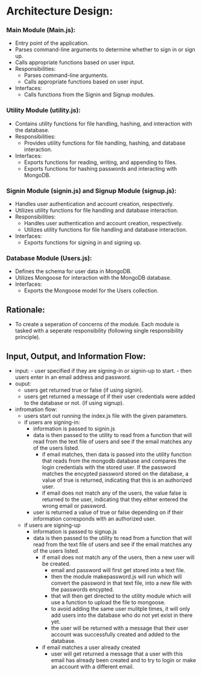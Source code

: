 # Architecture Design:

### Main Module (Main.js):
- Entry point of the application.
- Parses command-line arguments to determine whether to sign in or sign up.
- Calls appropriate functions based on user input.
- Responsibilities:
	- Parses command-line arguments.
	- Calls appropriate functions based on user input.
- Interfaces:
	- Calls functions from the Signin and Signup modules.

### Utility Module (utility.js):
- Contains utility functions for file handling, hashing, and interaction with the database.
- Responsibilities:
	- Provides utility functions for file handling, hashing, and database interaction.
- Interfaces:
	- Exports functions for reading, writing, and appending to files.
	- Exports functions for hashing passwords and interacting with MongoDB.
### Signin Module (signin.js) and Signup Module (signup.js):
- Handles user authentication and account creation, respectively.
- Utilizes utility functions for file handling and database interaction.
- Responsibilities:
	- Handles user authentication and account creation, respectively.
	- Utilizes utility functions for file handling and database interaction.
- Interfaces:
	- Exports functions for signing in and signing up.

### Database Module (Users.js):
- Defines the schema for user data in MongoDB.
- Utilizes Mongoose for interaction with the MongoDB database.
- Interfaces:
	- Exports the Mongoose model for the Users collection.
	
## Rationale:
- To create a seperation of concerns of the module. Each module is tasked with a seperate responsibility (following single responsibility principle).

## Input, Output, and Information Flow:
- input:
		- user specified if they are signing-in or signin-up to start.
		- then users enter in an email address and password.
- ouput:
	- users get returned true or false (if using signin).
	- users get returned a message of if their user credentials were added to the database or not. (if using signup).
- infromation flow:
	- users start out running the index.js file with the given parameters.
	- if users are signing-in:
		- information is passed to signin.js
		- data is then passed to the utility to read from a function that will read from the text file of users and see if the email matches any of the users listed.
			- if email matches, then data is passed into the utility function that reads from the mongodb database and compares the login credentials with the stored user. If the password matches the encypted password stored on the database, a value of true is returned, indicating that this is an authorized user.
			- if email does not match any of the users, the value false is returned to the user, indicating that they either entered the wrong email or password.
		- user is returned a value of true or false depending on if their information corresponds with an authorized user.
	- if users are signing-up
		- information is passed to signup.js
		- data is then passed to the utility to read from a function that will read from the text file of users and see if the email matches any of the users listed.
			- if email does not match any of the users, then a new user will be created.
				- email and password will first get stored into a text file.
				- then the module makepassword.js will run which will convert the password in that text file, into a new file with the passwords encypted.
				- that will then get directed to the utility module which will use a function to upload the file to mongoose.
				- to avoid adding the same user mulitple times, it will only add users into the database who do not yet exist in there yet.
				- the user will be returned with a message that their user account was successfully created and added to the database.
			- if email matches a user already created
				- user will get returned a message that a user with this email has already been created and to try to login or make an account with a different email.
